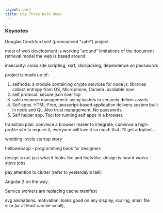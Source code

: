 ```yaml
---
layout: post
title: Day Three Note Dump
---
```


### Keynotes ###

Douglas Crockford seif (pronounced "safe") project

most of web development is working "around" limitations of the document retrieval model the web is based around

insecurity: cross site scripting, xsrf, clickjacking, dependence on passwords

project is made up of:
1. seifnode: a module containing crypto services for node js. libraries collect entropy from OS, Microphone, Camera. available now
2. seif protocol: secure json over tcp
3. safe resource management: using hashes to securely deliver assets
4. Seif apps. HTML-Free, javascript-based application delivery system built in node and Qt. Also trust management. No passwords
5. Seif helper app. Tool for running seif apps in a browser.

transition plan: convince a browser maker to integrate, convince a high-profile site to require it, everyone will love it so much that it'll get adopted...

wedding lovely startup story

hellowebapp - programming book for designers

design is not just what it looks like and feels like. design is how it works - steve jobs

pay attention to clutter (refer to yesterday's talk)

Angular 2 on the way.

Service workers are replacing cache manifest

svg animations. motivation: looks good on any display, scaling, small file size (or at least can be small), 
